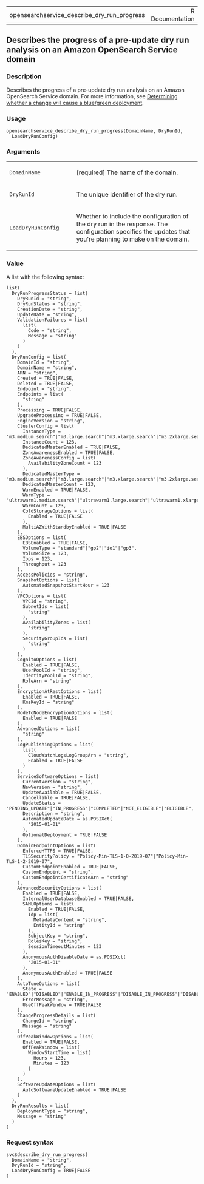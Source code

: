 <table style="width: 100%;">
<tbody>
<tr class="odd">
<td>opensearchservice_describe_dry_run_progress</td>
<td style="text-align: right;">R Documentation</td>
</tr>
</tbody>
</table>

## Describes the progress of a pre-update dry run analysis on an Amazon OpenSearch Service domain

### Description

Describes the progress of a pre-update dry run analysis on an Amazon
OpenSearch Service domain. For more information, see [Determining
whether a change will cause a blue/green
deployment](https://docs.aws.amazon.com/opensearch-service/latest/developerguide/managedomains-configuration-changes.html#dryrun).

### Usage

    opensearchservice_describe_dry_run_progress(DomainName, DryRunId,
      LoadDryRunConfig)

### Arguments

<table>
<colgroup>
<col style="width: 35%" />
<col style="width: 65%" />
</colgroup>
<tbody>
<tr class="odd">
<td><code
id="opensearchservice_describe_dry_run_progress_:_DomainName">DomainName</code></td>
<td><p>[required] The name of the domain.</p></td>
</tr>
<tr class="even">
<td><code
id="opensearchservice_describe_dry_run_progress_:_DryRunId">DryRunId</code></td>
<td><p>The unique identifier of the dry run.</p></td>
</tr>
<tr class="odd">
<td><code
id="opensearchservice_describe_dry_run_progress_:_LoadDryRunConfig">LoadDryRunConfig</code></td>
<td><p>Whether to include the configuration of the dry run in the
response. The configuration specifies the updates that you're planning
to make on the domain.</p></td>
</tr>
</tbody>
</table>

### Value

A list with the following syntax:

    list(
      DryRunProgressStatus = list(
        DryRunId = "string",
        DryRunStatus = "string",
        CreationDate = "string",
        UpdateDate = "string",
        ValidationFailures = list(
          list(
            Code = "string",
            Message = "string"
          )
        )
      ),
      DryRunConfig = list(
        DomainId = "string",
        DomainName = "string",
        ARN = "string",
        Created = TRUE|FALSE,
        Deleted = TRUE|FALSE,
        Endpoint = "string",
        Endpoints = list(
          "string"
        ),
        Processing = TRUE|FALSE,
        UpgradeProcessing = TRUE|FALSE,
        EngineVersion = "string",
        ClusterConfig = list(
          InstanceType = "m3.medium.search"|"m3.large.search"|"m3.xlarge.search"|"m3.2xlarge.search"|"m4.large.search"|"m4.xlarge.search"|"m4.2xlarge.search"|"m4.4xlarge.search"|"m4.10xlarge.search"|"m5.large.search"|"m5.xlarge.search"|"m5.2xlarge.search"|"m5.4xlarge.search"|"m5.12xlarge.search"|"m5.24xlarge.search"|"r5.large.search"|"r5.xlarge.search"|"r5.2xlarge.search"|"r5.4xlarge.search"|"r5.12xlarge.search"|"r5.24xlarge.search"|"c5.large.search"|"c5.xlarge.search"|"c5.2xlarge.search"|"c5.4xlarge.search"|"c5.9xlarge.search"|"c5.18xlarge.search"|"t3.nano.search"|"t3.micro.search"|"t3.small.search"|"t3.medium.search"|"t3.large.search"|"t3.xlarge.search"|"t3.2xlarge.search"|"ultrawarm1.medium.search"|"ultrawarm1.large.search"|"ultrawarm1.xlarge.search"|"t2.micro.search"|"t2.small.search"|"t2.medium.search"|"r3.large.search"|"r3.xlarge.search"|"r3.2xlarge.search"|"r3.4xlarge.search"|"r3.8xlarge.search"|"i2.xlarge.search"|"i2.2xlarge.search"|"d2.xlarge.search"|"d2.2xlarge.search"|"d2.4xlarge.search"|"d2.8xlarge.search"|"c4.large.search"|"c4.xlarge.search"|"c4.2xlarge.search"|"c4.4xlarge.search"|"c4.8xlarge.search"|"r4.large.search"|"r4.xlarge.search"|"r4.2xlarge.search"|"r4.4xlarge.search"|"r4.8xlarge.search"|"r4.16xlarge.search"|"i3.large.search"|"i3.xlarge.search"|"i3.2xlarge.search"|"i3.4xlarge.search"|"i3.8xlarge.search"|"i3.16xlarge.search"|"r6g.large.search"|"r6g.xlarge.search"|"r6g.2xlarge.search"|"r6g.4xlarge.search"|"r6g.8xlarge.search"|"r6g.12xlarge.search"|"m6g.large.search"|"m6g.xlarge.search"|"m6g.2xlarge.search"|"m6g.4xlarge.search"|"m6g.8xlarge.search"|"m6g.12xlarge.search"|"c6g.large.search"|"c6g.xlarge.search"|"c6g.2xlarge.search"|"c6g.4xlarge.search"|"c6g.8xlarge.search"|"c6g.12xlarge.search"|"r6gd.large.search"|"r6gd.xlarge.search"|"r6gd.2xlarge.search"|"r6gd.4xlarge.search"|"r6gd.8xlarge.search"|"r6gd.12xlarge.search"|"r6gd.16xlarge.search"|"t4g.small.search"|"t4g.medium.search",
          InstanceCount = 123,
          DedicatedMasterEnabled = TRUE|FALSE,
          ZoneAwarenessEnabled = TRUE|FALSE,
          ZoneAwarenessConfig = list(
            AvailabilityZoneCount = 123
          ),
          DedicatedMasterType = "m3.medium.search"|"m3.large.search"|"m3.xlarge.search"|"m3.2xlarge.search"|"m4.large.search"|"m4.xlarge.search"|"m4.2xlarge.search"|"m4.4xlarge.search"|"m4.10xlarge.search"|"m5.large.search"|"m5.xlarge.search"|"m5.2xlarge.search"|"m5.4xlarge.search"|"m5.12xlarge.search"|"m5.24xlarge.search"|"r5.large.search"|"r5.xlarge.search"|"r5.2xlarge.search"|"r5.4xlarge.search"|"r5.12xlarge.search"|"r5.24xlarge.search"|"c5.large.search"|"c5.xlarge.search"|"c5.2xlarge.search"|"c5.4xlarge.search"|"c5.9xlarge.search"|"c5.18xlarge.search"|"t3.nano.search"|"t3.micro.search"|"t3.small.search"|"t3.medium.search"|"t3.large.search"|"t3.xlarge.search"|"t3.2xlarge.search"|"ultrawarm1.medium.search"|"ultrawarm1.large.search"|"ultrawarm1.xlarge.search"|"t2.micro.search"|"t2.small.search"|"t2.medium.search"|"r3.large.search"|"r3.xlarge.search"|"r3.2xlarge.search"|"r3.4xlarge.search"|"r3.8xlarge.search"|"i2.xlarge.search"|"i2.2xlarge.search"|"d2.xlarge.search"|"d2.2xlarge.search"|"d2.4xlarge.search"|"d2.8xlarge.search"|"c4.large.search"|"c4.xlarge.search"|"c4.2xlarge.search"|"c4.4xlarge.search"|"c4.8xlarge.search"|"r4.large.search"|"r4.xlarge.search"|"r4.2xlarge.search"|"r4.4xlarge.search"|"r4.8xlarge.search"|"r4.16xlarge.search"|"i3.large.search"|"i3.xlarge.search"|"i3.2xlarge.search"|"i3.4xlarge.search"|"i3.8xlarge.search"|"i3.16xlarge.search"|"r6g.large.search"|"r6g.xlarge.search"|"r6g.2xlarge.search"|"r6g.4xlarge.search"|"r6g.8xlarge.search"|"r6g.12xlarge.search"|"m6g.large.search"|"m6g.xlarge.search"|"m6g.2xlarge.search"|"m6g.4xlarge.search"|"m6g.8xlarge.search"|"m6g.12xlarge.search"|"c6g.large.search"|"c6g.xlarge.search"|"c6g.2xlarge.search"|"c6g.4xlarge.search"|"c6g.8xlarge.search"|"c6g.12xlarge.search"|"r6gd.large.search"|"r6gd.xlarge.search"|"r6gd.2xlarge.search"|"r6gd.4xlarge.search"|"r6gd.8xlarge.search"|"r6gd.12xlarge.search"|"r6gd.16xlarge.search"|"t4g.small.search"|"t4g.medium.search",
          DedicatedMasterCount = 123,
          WarmEnabled = TRUE|FALSE,
          WarmType = "ultrawarm1.medium.search"|"ultrawarm1.large.search"|"ultrawarm1.xlarge.search",
          WarmCount = 123,
          ColdStorageOptions = list(
            Enabled = TRUE|FALSE
          ),
          MultiAZWithStandbyEnabled = TRUE|FALSE
        ),
        EBSOptions = list(
          EBSEnabled = TRUE|FALSE,
          VolumeType = "standard"|"gp2"|"io1"|"gp3",
          VolumeSize = 123,
          Iops = 123,
          Throughput = 123
        ),
        AccessPolicies = "string",
        SnapshotOptions = list(
          AutomatedSnapshotStartHour = 123
        ),
        VPCOptions = list(
          VPCId = "string",
          SubnetIds = list(
            "string"
          ),
          AvailabilityZones = list(
            "string"
          ),
          SecurityGroupIds = list(
            "string"
          )
        ),
        CognitoOptions = list(
          Enabled = TRUE|FALSE,
          UserPoolId = "string",
          IdentityPoolId = "string",
          RoleArn = "string"
        ),
        EncryptionAtRestOptions = list(
          Enabled = TRUE|FALSE,
          KmsKeyId = "string"
        ),
        NodeToNodeEncryptionOptions = list(
          Enabled = TRUE|FALSE
        ),
        AdvancedOptions = list(
          "string"
        ),
        LogPublishingOptions = list(
          list(
            CloudWatchLogsLogGroupArn = "string",
            Enabled = TRUE|FALSE
          )
        ),
        ServiceSoftwareOptions = list(
          CurrentVersion = "string",
          NewVersion = "string",
          UpdateAvailable = TRUE|FALSE,
          Cancellable = TRUE|FALSE,
          UpdateStatus = "PENDING_UPDATE"|"IN_PROGRESS"|"COMPLETED"|"NOT_ELIGIBLE"|"ELIGIBLE",
          Description = "string",
          AutomatedUpdateDate = as.POSIXct(
            "2015-01-01"
          ),
          OptionalDeployment = TRUE|FALSE
        ),
        DomainEndpointOptions = list(
          EnforceHTTPS = TRUE|FALSE,
          TLSSecurityPolicy = "Policy-Min-TLS-1-0-2019-07"|"Policy-Min-TLS-1-2-2019-07",
          CustomEndpointEnabled = TRUE|FALSE,
          CustomEndpoint = "string",
          CustomEndpointCertificateArn = "string"
        ),
        AdvancedSecurityOptions = list(
          Enabled = TRUE|FALSE,
          InternalUserDatabaseEnabled = TRUE|FALSE,
          SAMLOptions = list(
            Enabled = TRUE|FALSE,
            Idp = list(
              MetadataContent = "string",
              EntityId = "string"
            ),
            SubjectKey = "string",
            RolesKey = "string",
            SessionTimeoutMinutes = 123
          ),
          AnonymousAuthDisableDate = as.POSIXct(
            "2015-01-01"
          ),
          AnonymousAuthEnabled = TRUE|FALSE
        ),
        AutoTuneOptions = list(
          State = "ENABLED"|"DISABLED"|"ENABLE_IN_PROGRESS"|"DISABLE_IN_PROGRESS"|"DISABLED_AND_ROLLBACK_SCHEDULED"|"DISABLED_AND_ROLLBACK_IN_PROGRESS"|"DISABLED_AND_ROLLBACK_COMPLETE"|"DISABLED_AND_ROLLBACK_ERROR"|"ERROR",
          ErrorMessage = "string",
          UseOffPeakWindow = TRUE|FALSE
        ),
        ChangeProgressDetails = list(
          ChangeId = "string",
          Message = "string"
        ),
        OffPeakWindowOptions = list(
          Enabled = TRUE|FALSE,
          OffPeakWindow = list(
            WindowStartTime = list(
              Hours = 123,
              Minutes = 123
            )
          )
        ),
        SoftwareUpdateOptions = list(
          AutoSoftwareUpdateEnabled = TRUE|FALSE
        )
      ),
      DryRunResults = list(
        DeploymentType = "string",
        Message = "string"
      )
    )

### Request syntax

    svc$describe_dry_run_progress(
      DomainName = "string",
      DryRunId = "string",
      LoadDryRunConfig = TRUE|FALSE
    )
